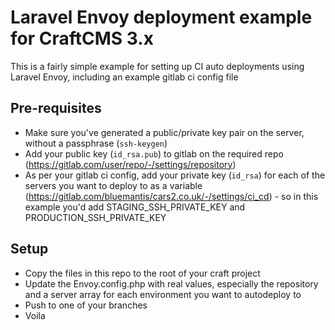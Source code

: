 # Laravel Envoy deployment example for CraftCMS 3.x
This is a fairly simple example for setting up CI auto deployments using Laravel Envoy, including an example gitlab ci config file

## Pre-requisites
- Make sure you've generated a public/private key pair on the server, without a passphrase (`ssh-keygen`)
- Add your public key (`id_rsa.pub`) to gitlab on the required repo (https://gitlab.com/user/repo/-/settings/repository)
- As per your gitlab ci config, add your private key (`id_rsa`) for each of the servers you want to deploy to as a variable (https://gitlab.com/bluemantis/cars2.co.uk/-/settings/ci_cd) - so in this example you'd add STAGING_SSH_PRIVATE_KEY and PRODUCTION_SSH_PRIVATE_KEY

## Setup
- Copy the files in this repo to the root of your craft project
- Update the Envoy.config.php with real values, especially the repository and a server array for each environment you want to autodeploy to
- Push to one of your branches
- Voila